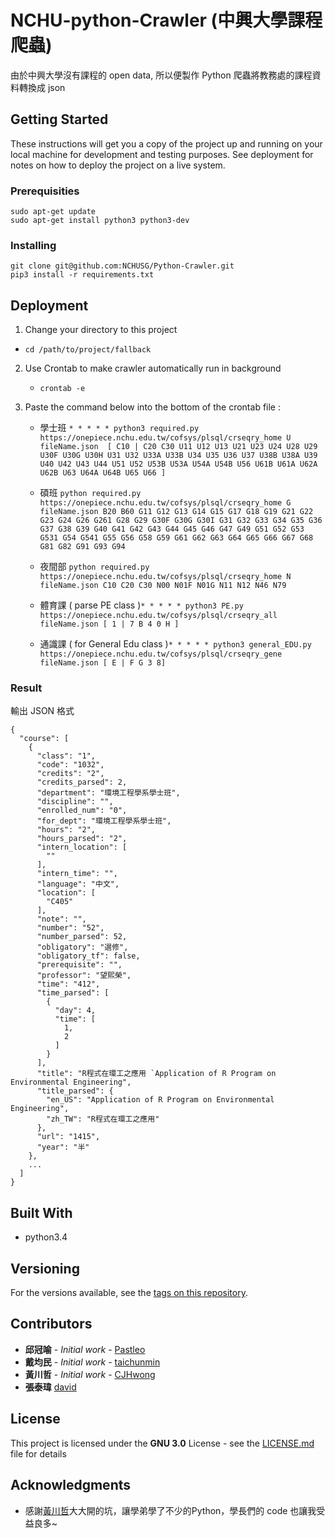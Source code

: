 # NCHU-python-Crawler (中興大學課程爬蟲)

由於中興大學沒有課程的 open data, 所以便製作 Python 爬蟲將教務處的課程資料轉換成 json

## Getting Started

These instructions will get you a copy of the project up and running on your local machine for development and testing purposes. See deployment for notes on how to deploy the project on a live system.

### Prerequisities

```
sudo apt-get update
sudo apt-get install python3 python3-dev
```

### Installing

```
git clone git@github.com:NCHUSG/Python-Crawler.git
pip3 install -r requirements.txt
```

## Deployment

1. Change your directory to this project

  * `cd /path/to/project/fallback`

2. Use Crontab to make crawler automatically run in background

	* `crontab -e`

3. Paste the command below into the bottom of the crontab file :

	* 學士班 `* * * * * python3 required.py https://onepiece.nchu.edu.tw/cofsys/plsql/crseqry_home U fileName.json  [ C10 | C20 C30 U11 U12 U13 U21 U23 U24 U28 U29 U30F U30G U30H U31 U32 U33A U33B U34 U35 U36 U37 U38B U38A U39 U40 U42 U43 U44 U51 U52 U53B U53A U54A U54B U56 U61B U61A U62A U62B U63 U64A U64B U65 U66 ]`

	* 碩班 `python required.py https://onepiece.nchu.edu.tw/cofsys/plsql/crseqry_home G fileName.json B20 B60 G11 G12 G13 G14 G15 G17 G18 G19 G21 G22 G23 G24 G26 G261 G28 G29 G30F G30G G30I G31 G32 G33 G34 G35 G36 G37 G38 G39 G40 G41 G42 G43 G44 G45 G46 G47 G49 G51 G52 G53 G531 G54 G541 G55 G56 G58 G59 G61 G62 G63 G64 G65 G66 G67 G68 G81 G82 G91 G93 G94`

	* 夜間部 `python required.py https://onepiece.nchu.edu.tw/cofsys/plsql/crseqry_home N fileName.json C10 C20 C30 N00 N01F N01G N11 N12 N46 N79`

	* 體育課 ( parse PE class )`* * * * * python3 PE.py https://onepiece.nchu.edu.tw/cofsys/plsql/crseqry_all fileName.json [ 1 | 7 B 4 0 H ]`

	* 通識課 ( for General Edu class )`* * * * * python3 general_EDU.py https://onepiece.nchu.edu.tw/cofsys/plsql/crseqry_gene fileName.json [ E | F G 3 8]`

### Result
輸出 JSON 格式

    {
      "course": [
        {
          "class": "1",
          "code": "1032",
          "credits": "2",
          "credits_parsed": 2,
          "department": "環境工程學系學士班",
          "discipline": "",
          "enrolled_num": "0",
          "for_dept": "環境工程學系學士班",
          "hours": "2",
          "hours_parsed": "2",
          "intern_location": [
            ""
          ],
          "intern_time": "",
          "language": "中文",
          "location": [
            "C405"
          ],
          "note": "",
          "number": "52",
          "number_parsed": 52,
          "obligatory": "選修",
          "obligatory_tf": false,
          "prerequisite": "",
          "professor": "望熙榮",
          "time": "412",
          "time_parsed": [
            {
              "day": 4,
              "time": [
                1,
                2
              ]
            }
          ],
          "title": "R程式在環工之應用 `Application of R Program on Environmental Engineering",
          "title_parsed": {
            "en_US": "Application of R Program on Environmental Engineering",
            "zh_TW": "R程式在環工之應用"
          },
          "url": "1415",
          "year": "半"
        },
        ...
      ]
    }

## Built With

* python3.4

## Versioning

For the versions available, see the [tags on this repository](https://github.com/NCHUSG/Python-Crawler/tags). 

## Contributors

* **邱冠喻** - *Initial work* - [Pastleo](https://github.com/chgu82837)
* **戴均民** - *Initial work* - [taichunmin](https://github.com/taichunmin)
* **黃川哲** - *Initial work* - [CJHwong](https://github.com/CJHwong)
* **張泰瑋** [david](https://github.com/david30907d)

## License

This project is licensed under the **GNU 3.0** License - see the [LICENSE.md](LICENSE.md) file for details

## Acknowledgments

* 感謝[黃川哲](https://github.com/CJHwong)大大開的坑，讓學弟學了不少的Python，學長們的 code 也讓我受益良多~